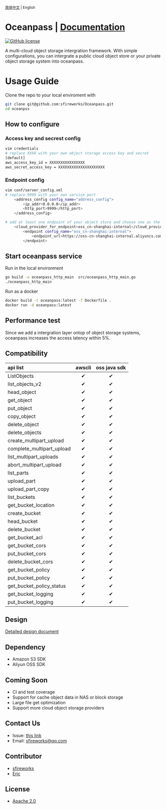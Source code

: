 <small> [简体中文](README_zh.md) | English </small>

# Oceanpass | [Documentation](docs/)
[![GitHub license](https://img.shields.io/badge/license-apache--2--Clause-brightgreen.svg)](./LICENSE)

A multi-cloud object storage intergration framework. With simple configurations, you can intergrate a public cloud object store or your private object storage system into oceanpass.

# Usage Guide
Clone the repo to your local enviroment with 
```bash
git clone git@github.com:sfireworks/Oceanpass.git
cd oceanpss
```
## How to configure
### Access key and secrest config
```bash
vim credentials
# replace XXXX with your own object storage access key and secret
[default]
aws_access_key_id = XXXXXXXXXXXXXXXX
aws_secret_access_key = XXXXXXXXXXXXXXXXXXXXX
```

### Endpoint config
```bash
vim conf/server_config.xml
# replace 9999 with your own service port
    <address_config config_name="address_config">
        <ip_addr>0.0.0.0</ip_addr>
        <http_port>9999</http_port>
    </address_config>

# add at least one endpoint of your object store and choose one as the storage provider
    <cloud_provider_for_endpoint>oss_cn-shanghai-internal</cloud_provider_for_endpoint>
        <endpoint config_name="oss_cn-shanghai-internal">
            <endpoint_url>https://oss-cn-shanghai-internal.aliyuncs.com</endpoint_url>
        </endpoint>
```

## Start oceanpass service
Run in the local environment

```bash
go build -o oceanpass_http_main  src/oceanpass_http_main.go
./oceanpass_http_main
```

Run as a docker

```bash
docker build -t oceanpass:latest -f Dockerfile .
docker run -d oceanpass:latest
```

## Performance test
Since we add a intergration layer ontop of object storage systems, oceanpass increases the access latency within 5%.

## Compatibility

| api list | awscli | oss java sdk |
| :-----| :----: | :----: |
| ListObjects | &#10004; | &#10004; |
| list_objects_v2 | &#10004; | &#10004; |
| head_object | &#10004; | &#10004; |
| get_object | &#10004; | &#10004; |
| put_object | &#10004; | &#10004; |
| copy_object | &#10004; | &#10004; |
| delete_object | &#10004; | &#10004; |
| delete_objects | &#10004; | &#10004; |
| create_multipart_upload | &#10004; | &#10004; |
| complete_multipart_upload | &#10004; | &#10004; |
| list_multipart_uploads | &#10004; | &#10004; |
| abort_multipart_upload | &#10004; | &#10004; |
| list_parts | &#10004; | &#10004; |
| upload_part | &#10004; | &#10004; |
| upload_part_copy | &#10004; | &#10004; |
| list_buckets | &#10004; | &#10004; |
| get_bucket_location | &#10004; | &#10004; |
| create_bucket | &#10004; | &#10004; |
| head_bucket | &#10004; | &#10004; |
| delete_bucket | &#10004; | &#10004; |
| get_bucket_acl | &#10004; | &#10004; |
| get_bucket_cors | &#10004; | &#10004; |
| put_bucket_cors | &#10004; | &#10004; |
| delete_bucket_cors | &#10004; | &#10004; |
| get_bucket_policy | &#10004; | &#10004; |
| put_bucket_policy | &#10004; | &#10004; |
| get_bucket_policy_status | &#10004; | &#10004; |
| get_bucket_logging | &#10004; | &#10004; |
| put_bucket_logging | &#10004; | &#10004; |

## Design
[Detailed design document](docs/oceanpass-design.zh.md)

## Dependency
* Amazon S3 SDK
* Aliyun OSS SDK

## Coming Soon
- CI and test coverage
- Support for cache object data in NAS or block storage
- Large file get optimization
- Support more cloud object storage providers  

## Contact Us
  * Issue: [this link](https://github.com/sfireworks/oceanpass/issues)
  * Email: sfireworks@qq.com

## Contributor
  * [sfireworks](https://github.com/sfireworks)
  * [Eric](https://github.com/rhinouser0)


## License
- [Apache 2.0](LICENSE)
